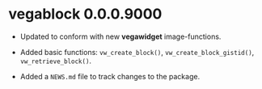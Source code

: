 # vegablock 0.0.0.9000

* Updated to conform with new **vegawidget** image-functions.

* Added basic functions: `vw_create_block()`, `vw_create_block_gistid()`, `vw_retrieve_block()`.

* Added a `NEWS.md` file to track changes to the package.
